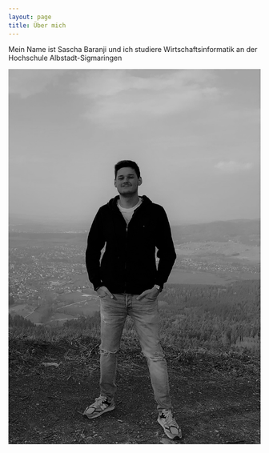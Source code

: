 ```yaml
---
layout: page
title: Über mich
---
```


<p class="message">
  Mein Name ist Sascha Baranji und ich studiere Wirtschaftsinformatik an der Hochschule Albstadt-Sigmaringen
</p>

![My helpful screenshot](\public\ich.JPG)

